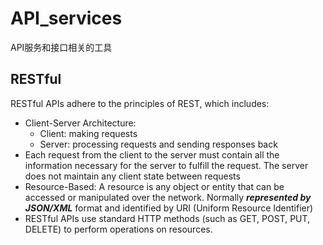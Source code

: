 # API_services
API服务和接口相关的工具


## RESTful
RESTful APIs adhere to the principles of REST, which includes:
* Client-Server Architecture: 
    - Client: making requests
    - Server:  processing requests and sending responses back
* Each request from the client to the server must contain all the information necessary for the server to fulfill the request. The server does not maintain any client state between requests
* Resource-Based: A resource is any object or entity that can be accessed or manipulated over the network. Normally ***represented by JSON/XML*** format and identified by URI (Uniform Resource Identifier)
* RESTful APIs use standard HTTP methods (such as GET, POST, PUT, DELETE) to perform operations on resources.